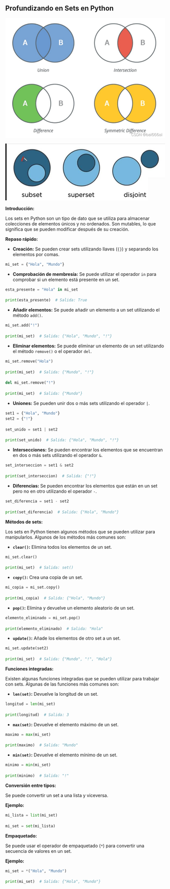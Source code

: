 ## Profundizando en Sets en Python

![alt text](set_python_img.jpg)

![alt text](blob.jpg)

**Introducción:**

Los sets en Python son un tipo de dato que se utiliza para almacenar colecciones de elementos únicos y no ordenados. Son mutables, lo que significa que se pueden modificar después de su creación.

**Repaso rápido:**

* **Creación:** Se pueden crear sets utilizando llaves (`{}`) y separando los elementos por comas.

```python
mi_set = {"Hola", "Mundo"}
```

* **Comprobación de membresía:** Se puede utilizar el operador `in` para comprobar si un elemento está presente en un set.

```python
esta_presente = "Hola" in mi_set

print(esta_presente)  # Salida: True
```

* **Añadir elementos:** Se puede añadir un elemento a un set utilizando el método `add()`.

```python
mi_set.add("!")

print(mi_set)  # Salida: {"Hola", "Mundo", "!"}
```

* **Eliminar elementos:** Se puede eliminar un elemento de un set utilizando el método `remove()` o el operador `del`.

```python
mi_set.remove("Hola")

print(mi_set)  # Salida: {"Mundo", "!"}

del mi_set.remove("!")

print(mi_set)  # Salida: {"Mundo"}
```

* **Uniones:** Se pueden unir dos o más sets utilizando el operador `|`.

```python
set1 = {"Hola", "Mundo"}
set2 = {"!"}

set_unido = set1 | set2

print(set_unido)  # Salida: {"Hola", "Mundo", "!"}
```

* **Intersecciones:** Se pueden encontrar los elementos que se encuentran en dos o más sets utilizando el operador `&`.

```python
set_interseccion = set1 & set2

print(set_interseccion)  # Salida: {"!"}
```

* **Diferencias:** Se pueden encontrar los elementos que están en un set pero no en otro utilizando el operador `-`.

```python
set_diferencia = set1 - set2

print(set_diferencia)  # Salida: {"Hola", "Mundo"}
```

**Métodos de sets:**

Los sets en Python tienen algunos métodos que se pueden utilizar para manipularlos. Algunos de los métodos más comunes son:

* **`clear()`:** Elimina todos los elementos de un set.

```python
mi_set.clear()

print(mi_set)  # Salida: set()
```

* **`copy()`:** Crea una copia de un set.

```python
mi_copia = mi_set.copy()

print(mi_copia)  # Salida: {"Hola", "Mundo"}
```

* **`pop()`:** Elimina y devuelve un elemento aleatorio de un set.

```python
elemento_eliminado = mi_set.pop()

print(elemento_eliminado)  # Salida: "Hola"
```

* **`update()`:** Añade los elementos de otro set a un set.

```python
mi_set.update(set2)

print(mi_set)  # Salida: {"Mundo", "!", "Hola"}
```

**Funciones integradas:**

Existen algunas funciones integradas que se pueden utilizar para trabajar con sets. Algunas de las funciones más comunes son:

* **`len(set)`:** Devuelve la longitud de un set.

```python
longitud = len(mi_set)

print(longitud)  # Salida: 3
```

* **`max(set)`:** Devuelve el elemento máximo de un set.

```python
maximo = max(mi_set)

print(maximo)  # Salida: "Mundo"
```

* **`min(set)`:** Devuelve el elemento mínimo de un set.

```python
minimo = min(mi_set)

print(minimo)  # Salida: "!"
```

**Conversión entre tipos:**

Se puede convertir un set a una lista y viceversa.

**Ejemplo:**

```python
mi_lista = list(mi_set)

mi_set = set(mi_lista)
```

**Empaquetado:**

Se puede usar el operador de empaquetado (`*`) para convertir una secuencia de valores en un set.

**Ejemplo:**

```python
mi_set = *("Hola", "Mundo")

print(mi_set)  # Salida: {"Hola", "Mundo"}
```

